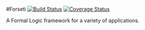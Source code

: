 #Forseti
[![Build Status](https://travis-ci.org/MasterOdin/Forseti.svg?branch=master)](https://travis-ci.org/MasterOdin/Forseti) [![Coverage Status](https://coveralls.io/repos/MasterOdin/Forseti/badge.svg?branch=master)](https://coveralls.io/r/MasterOdin/Forseti?branch=master)

A Formal Logic framework for a variety of applications.